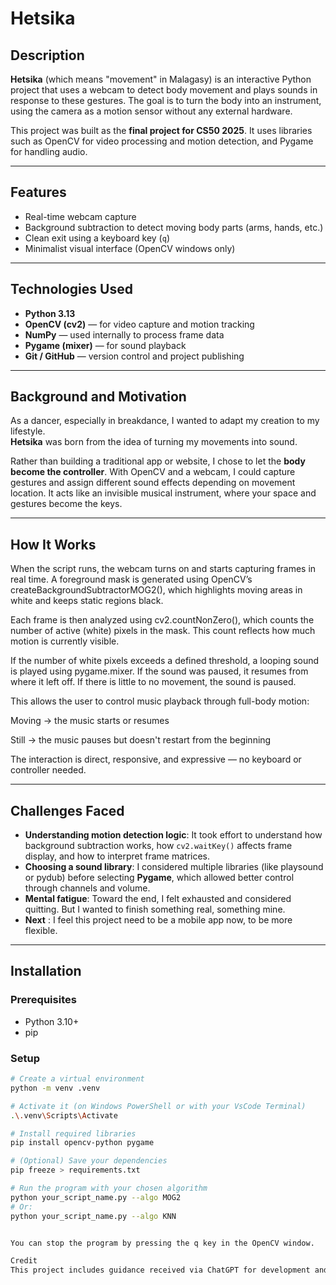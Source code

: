 # Hetsika

## Description

**Hetsika** (which means "movement" in Malagasy) is an interactive Python project that uses a webcam to detect body movement and plays sounds in response to these gestures. The goal is to turn the body into an instrument, using the camera as a motion sensor without any external hardware.

This project was built as the **final project for CS50 2025**. It uses libraries such as OpenCV for video processing and motion detection, and Pygame for handling audio.

---

## Features

- Real-time webcam capture
- Background subtraction to detect moving body parts (arms, hands, etc.)
- Clean exit using a keyboard key (`q`)
- Minimalist visual interface (OpenCV windows only)

---

## Technologies Used

- **Python 3.13**
- **OpenCV (cv2)** — for video capture and motion tracking
- **NumPy** — used internally to process frame data
- **Pygame (mixer)** — for sound playback
- **Git / GitHub** — version control and project publishing

---

## Background and Motivation

As a dancer, especially in breakdance, I wanted to adapt my creation to my lifestyle.  
**Hetsika** was born from the idea of turning my movements into sound.

Rather than building a traditional app or website, I chose to let the **body become the controller**. With OpenCV and a webcam, I could capture gestures and assign different sound effects depending on movement location. It acts like an invisible musical instrument, where your space and gestures become the keys.

---

## How It Works

When the script runs, the webcam turns on and starts capturing frames in real time.
A foreground mask is generated using OpenCV’s createBackgroundSubtractorMOG2(), which highlights moving areas in white and keeps static regions black.

Each frame is then analyzed using cv2.countNonZero(), which counts the number of active (white) pixels in the mask.
This count reflects how much motion is currently visible.

If the number of white pixels exceeds a defined threshold, a looping sound is played using pygame.mixer.
If the sound was paused, it resumes from where it left off.
If there is little to no movement, the sound is paused.

This allows the user to control music playback through full-body motion:

 Moving → the music starts or resumes

 Still → the music pauses but doesn't restart from the beginning

The interaction is direct, responsive, and expressive — no keyboard or controller needed.


---

## Challenges Faced

- **Understanding motion detection logic**: It took effort to understand how background subtraction works, how `cv2.waitKey()` affects frame display, and how to interpret frame matrices.
- **Choosing a sound library**: I considered multiple libraries (like playsound or pydub) before selecting **Pygame**, which allowed better control through channels and volume.
- **Mental fatigue**: Toward the end, I felt exhausted and considered quitting. But I wanted to finish something real, something mine.
- **Next** : I feel this project need to be a mobile app now, to  be more flexible.


---

## Installation

### Prerequisites

- Python 3.10+
- pip

### Setup

```bash
# Create a virtual environment
python -m venv .venv

# Activate it (on Windows PowerShell or with your VsCode Terminal)
.\.venv\Scripts\Activate

# Install required libraries
pip install opencv-python pygame

# (Optional) Save your dependencies
pip freeze > requirements.txt

# Run the program with your chosen algorithm
python your_script_name.py --algo MOG2
# Or:
python your_script_name.py --algo KNN


You can stop the program by pressing the q key in the OpenCV window.

Credit
This project includes guidance received via ChatGPT for development and documentation purposes.


